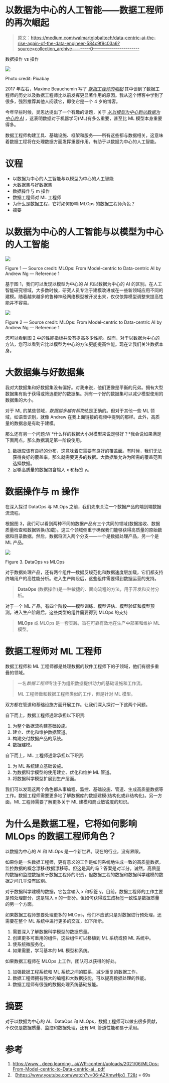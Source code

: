 # 以数据为中心的人工智能——数据工程师的再次崛起

> 原文：<https://medium.com/walmartglobaltech/data-centric-ai-the-rise-again-of-the-data-engineer-584c9f9c03a6?source=collection_archive---------0----------------------->

数据操作 vs 操作

![](img/1fd4fe08461d87d4a3b0369c3010fb74.png)

Photo credit: Pixabay

2017 年左右，Maxime Beauchemin 写了 [*数据工程师的崛起*](/free-code-camp/the-rise-of-the-data-engineer-91be18f1e603) 其中谈到了数据工程师的历史以及数据工程师比以前发挥更显著作用的原因。我从这个博客中学到了很多，强烈推荐其他人阅读它，即使它是一个 4 岁的博客。

今年早些时候，吴恩达提出了一个有趣的话题，关于 [*从以模型为中心到以数据为中心的 AI*](https://www.youtube.com/watch?v=06-AZXmwHjo&t=69s) ，这表明数据对于机器学习(ML)有多么重要，甚至比 ML 模型本身重要得多。

数据工程师构建工具、基础设施、框架和服务——所有这些都与数据相关，这意味着数据工程将在处理数据方面发挥重要作用，有助于以数据为中心的人工智能。

# 议程

*   以数据为中心的人工智能与以模型为中心的人工智能
*   大数据集与好数据集
*   数据操作与 m 操作
*   数据工程师对 ML 工程师
*   为什么是数据工程，它将如何影响 MLOps 的数据工程师角色？
*   摘要

# **以数据为中心的人工智能与以模型为中心的人工智能**

![](img/4a5bf414757194306fa807903511b702.png)

Figure 1 — Source credit: MLOps: From Model-centric to Data-centric AI by Andrew Ng — Reference 1

基于图 1，我们可以发现以模型为中心的 AI 和以数据为中心的 AI 的区别。在人工智能研究领域，大多数时候，研究人员专注于建模改进或在一些新领域应用不同的建模。随着越来越多的鲁棒神经网络模型被开发出来，仅仅依靠模型调整来提高性能并不容易。

![](img/d5d83e49de42639669cab644b5b73dc5.png)

Figure 2 — Source credit: MLOps: From Model-centric to Data-centric AI by Andrew Ng — Reference 1

您可以看到图 2 中的性能指标并没有提高多少性能。然而，对于以数据为中心的方法，您可以看到它比以模型为中心的方法更能提高性能。现在让我们关注数据本身。

# 大数据集与好数据集

我对大数据集和好数据集没有偏好。对我来说，他们更像是平衡的兄弟。拥有大型数据集有助于获得或筛选更好的数据集。拥有一个好的数据集可以减少模型使用的数据集的大小。

对于 ML 的某些领域，*数据越多越有帮助*总是正确的。但对于其他一些 ML 领域，如语音识别，就像 Andrew 在我上面链接的视频中提到的那样。此外，高质量的数据总是有助于建模。

那么还有另一个问题:W *什么样的数据大小对模型来说足够好？*我会说如果满足下面两点，那么数据满足第一阶段使用。

1.  数据应该有良好的分布，这意味着它需要有良好的覆盖面。有时候，我们无法获得良好的覆盖率，那么就需要更多的数据。大数据集允许为所需的覆盖范围选择数据。
2.  足够高质量的数据包含输入 x 和标签 y。

# 数据操作与 m 操作

在深入探讨 DataOps 与 MLOps 之前，我们先来关注一个数据产品的端到端数据流流程。

根据图 3，我们可以看到两种不同的数据产品有三个共同的领域(数据接收、数据质量检查和数据转换/加载)。这三个领域侧重于确保我们能够获得高质量的原始数据和目录数据。然后，数据将流入两个分支——一个是数据处理产品，另一个是 ML 产品。

![](img/ef490f8542af90889ad4c177ab2c80e4.png)

Figure 3\. DataOps vs MLOps

对于数据处理产品，还有两个组件—数据反规范化和数据速度层加载，它们都支持终端用户的高性能分析。进入生产阶段后，这些组件需要得到数据运营的支持。

> **DataOps** (数据操作)是一种敏捷的、面向流程的方法，用于开发和交付分析。

对于一个 ML 产品，有四个阶段——模型训练、模型评估、模型验证和模型预测。进入生产阶段后，这些类型的组件需要得到 MLOps 的支持

> **MLOps** 或 MLOps 是一套实践，旨在可靠有效地在生产中部署和维护 ML 模型。

# 数据工程师对 ML 工程师

数据工程师和 ML 工程师都是处理数据的软件工程师下的子领域，他们有很多重叠的领域。

> 一名*数据工程师*专注于为组织数据提供动力的基础设施和工作流。
> 
> ML 工程师做和数据工程师类似的工作，但是针对 ML 模型。

双方都在管道和基础设施方面开展工作。让我们深入探讨一下这两个问题。

自下而上，数据工程师通常承担以下职责:

1.  为整个数据流构建基础设施。
2.  建立、优化和维护数据管道。
3.  构建交付数据产品的系统。
4.  数据建模。

自下而上，ML 工程师通常承担以下职责:

1.  为 ML 系统建立基础设施。
2.  为数据科学模型的使用建立、优化和维护 ML 管道。
3.  将数据科学模型扩展到生产层面。

我们可以发现这两个角色都从事编程、监控、基础设施、管道、生成高质量数据等工作。数据工程师需要更多地了解数据库的数据建模(结构化或非结构化)。另一方面，ML 工程师需要了解更多关于 ML 建模和商业敏锐度的知识。

# 为什么是数据工程，它将如何影响 MLOps 的数据工程师角色？

以数据为中心的 AI 和 MLOps 是一个新世界。现在的行业，没有界限。

如果你是一名数据工程师，更有意义的工作是如何系统地生成一致的高质量数据，监控数据的概念漂移/数据漂移等。但这是真的吗？答案是对半分。诚然，高质量的数据和监控数据属于数据工程师的职责，但数据工程的数据和数据科学建模的数据之间几乎没有区别。

对于数据科学建模的数据，它包含输入 x 和标签 y。目前，数据工程师的工作主要是预处理部分，这是输入 x 的一部分。但如何获得或生成标签一致性是数据质量的另一个方面。

如果数据工程师想要处理更多的 MLOps，他们不应该只是对数据进行预处理，还需要在整个 ML 系统中进行更多的交互，如下所示。

1.  需要深入了解数据科学模型的数据质量。
2.  创建更多可重用的组件，这些组件可以移植到 ML 系统或预 ML 系统中。
3.  使系统微服务化。
4.  如果需要，学习基本的 ML 模型和系统。

如果数据工程师在 MLOps 上工作，团队可以获得的好处。

1.  加强数据工程系统和 ML 系统之间的联系，减少重复的数据工作。
2.  数据工程师拥有强大的编程和大数据技能，可以提高数据处理的性能。
3.  数据工程师有很强的数据处理系统基础技能。

# 摘要

对于以数据为中心的 AI、DataOps 和 MLOps，数据工程师可以做出很多贡献，不仅仅是数据质量、监控和数据处理，还有 ML 管道性能和易于采用。

# 参考

1.  [https://www . deep learning . ai/WP-content/uploads/2021/06/MLOps-From-Model-centric-to-Data-centric-ai . pdf](https://www.deeplearning.ai/wp-content/uploads/2021/06/MLOps-From-Model-centric-to-Data-centric-AI.pdf)
2.  【https://www.youtube.com/watch?v=06-AZXmwHjo】T2&t = 69s